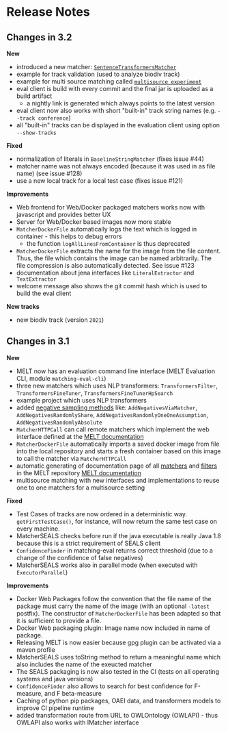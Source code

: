 # Release Notes


## Changes in 3.2

**New**
- introduced a new matcher: [`SentenceTransformersMatcher`](https://github.com/dwslab/melt/blob/master/matching-ml/src/main/java/de/uni_mannheim/informatik/dws/melt/matching_ml/python/nlptransformers/SentenceTransformersMatcher.java)
- example for track validation (used to analyze biodiv track)
- example for multi source matching called [`multisource experiment`](https://github.com/dwslab/melt/tree/master/examples/multisourceExperiment)
- eval client is build with every commit and the final jar is uploaded as a build artifact
  - a nightly link is generated which always points to the latest version
- eval client now also works with short "built-in" track string names (e.g. `--track conference`)
- all "built-in" tracks can be displayed in the evaluation client using option `--show-tracks`

**Fixed**
- normalization of literals in `BaselineStringMatcher` (fixes issue #44)
- matcher name was not always encoded (because it was used in as file name) (see issue #128)
- use a new local track for a local test case (fixes issue #121)

 
**Improvements**
- Web frontend for Web/Docker packaged matchers works now with javascript and provides better UX
- Server for Web/Docker based images now more stable
- `MatcherDockerFile` automatically logs the text which is logged in container - this helps to debug errors
  - the function `logAllLinesFromContainer` is thus deprecated
- `MatcherDockerFile` extracts the name for the image from the file content. Thus, the file which contains the image 
  can be named arbitrarily. The file compression is also automatically detected. See issue #123
- documentation about jena interfaces like `LiteralExtractor` and ` TextExtractor`
- welcome message also shows the git commit hash which is used to build the eval client

**New tracks**
- new biodiv track (version `2021`)

## Changes in 3.1

**New**
- MELT now has an evaluation command line interface (MELT Evaluation CLI, module `matching-eval-cli`)
- three new matchers which uses NLP transformers: `TransformersFilter`, `TransformersFineTuner`, `TransformersFineTunerHpSearch`
- example project which uses NLP transformers
- added [negative sampling methods](https://github.com/dwslab/melt/tree/master/matching-jena-matchers/src/main/java/de/uni_mannheim/informatik/dws/melt/matching_jena_matchers/util/addnegatives) like: `AddNegativesViaMatcher`, `AddNegativesRandomlyShare`, `AddNegativesRandomlyOneOneAssumption`, `AddNegativesRandomlyAbsolute`
- `MatcherHTTPCall` can call remote matchers which implement the web interface defined at the [MELT documentation](https://dwslab.github.io/melt/matcher-packaging/web#swagger-documentation-of-the-web-api)
- `MatcherDockerFile` automatically imports a saved docker image from file into the local repository and starts a fresh container based on this image to call the matcher via `MatcherHTTPCall`
- automatic generating of documentation page of all [matchers](https://dwslab.github.io/melt/matcher-components/full-matcher-list) and [filters](https://dwslab.github.io/melt/matcher-components/full-filter-list) in the MELT repository [MELT documentation](https://dwslab.github.io/melt/matcher-components/full-matcher-list) 
- multisource matching with new interfaces and implementations to reuse one to one matchers for a multisource setting


**Fixed**
- Test Cases of tracks are now ordered in a deterministic way. `getFirstTestCase()`, for instance, will now return
the same test case on every machine.
- MatcherSEALS checks before run if the java executable is really Java 1.8 because this is a strict requirement of SEALS client
- `ConfidenceFinder` in matching-eval returns correct threshold (due to a change of the confidence of false negatives)
- MatcherSEALS works also in parallel mode (when executed with `ExecutorParallel`)

**Improvements**
- Docker Web Packages follow the convention that the file name of the package must carry the name of the image
  (with an optional `-latest` postfix). The constructor of `MatcherDockerFile` has been adapted so that it is 
  sufficient to provide a file.
- Docker Web packaging plugin: Image name now included in name of package.
- Releasing MELT is now easier because gpg plugin can be activated via a maven profile
- MatcherSEALS uses toString method to return a meaningful name which also includes the name of the exeucted matcher
- The SEALS packaging is now also tested in the CI (tests on all operating systems and java versions)
- `ConfidenceFinder` also allows to search for best confidence for F-measure, and F beta-measure
- Caching of python pip packages, OAEI data, and transformers models to improve CI pipeline runtime
- added transformation route from URL to OWLOntology (OWLAPI) - thus OWLAPI also works with IMatcher interface